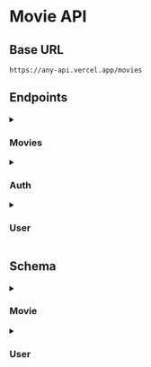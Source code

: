 # Movie API

## Base URL

```
https://any-api.vercel.app/movies
```

## Endpoints

<details>
  <summary><h3>Movies</h3></summary>

- <details>
    <summary><h4>Get all movies</h4></summary>

  Returns all movies with pagination. You can also search for movies by providing a query parameter.

  ```http
  GET /movies
  ```

  ##### Parameters

  |  Name   |   Type   | Description                  | Required | Default |
  | :-----: | :------: | ---------------------------- | :------: | :-----: |
  | `page`  | `number` | The page number              |   :x:    |   `1`   |
  | `limit` | `number` | The number of items per page |   :x:    |  `10`   |
  | `query` | `string` | The search query             |   :x:    |    -    |

  ##### Success Response

  ```json
  {
    "message": "Movies fetched successfully",
    "page": 1,
    "limit": 2,
    "totalPages": 4,
    "totalData": 8,
    "data": [
      {
        "id": 1,
        "title": "Avatar",
        "description": "A paraplegic marine dispatched to the moon Pandora on a unique mission...",
        "price": 10000,
        "releaseDate": "2009-12-18",
        "ageRating": 13,
        "poster": "https://ia.media-imdb.com/images/M/MV5BMTYwOTEwNjAzMl5BMl5BanBnXkFtZTcwODc5MTUwMw@@._V1_SX300.jpg",
        "createdAt": "2024-01-03T05:36:01.819Z",
        "updatedAt": "2024-01-03T05:36:01.819Z"
      },
      {
        "id": 2,
        "title": "I Am Legend",
        "description": "Years after a plague kills most of humanity and transforms the rest into monsters, the sole survivor in New York City struggles valiantly to find a cure.",
        "price": 10000,
        "releaseDate": "2007-12-14T00:00:00.000Z",
        "ageRating": 13,
        "poster": "https://m.media-amazon.com/images/M/MV5BYTE1ZTBlYzgtNmMyNS00ZTQ2LWE4NjEtZjUxNDJkNTg2MzlhXkEyXkFqcGdeQXVyNjU0OTQ0OTY@._V1_.jpg",
        "createdAt": "2024-06-01T17:29:39.301Z",
        "updatedAt": "2024-06-01T17:29:39.301Z"
      }
    ]
  }
  ```

  </details>

- <details>
    <summary><h4>Get a movie</h4></summary>

  Returns a movie by its ID.

  ```http
  GET /movies/:id
  ```

  ##### Parameters

  | Name |   Type   | Description  |      Required      | Default |
  | :--: | :------: | ------------ | :----------------: | :-----: |
  | `id` | `number` | The movie ID | :heavy_check_mark: |    -    |

  ##### Success Response

  ```json
  {
    "message": "Movie fetched successfully",
    "data": {
      "id": 1,
      "title": "Avatar",
      "description": "A paraplegic marine dispatched to the moon Pandora on a unique mission...",
      "price": 10000,
      "releaseDate": "2009-12-18",
      "ageRating": 13,
      "poster": "https://ia.media-imdb.com/images/M/MV5BMTYwOTEwNjAzMl5BMl5BanBnXkFtZTcwODc5MTUwMw@@._V1_SX300.jpg",
      "createdAt": "2024-01-03T05:36:01.819Z",
      "updatedAt": "2024-01-03T05:36:01.819Z"
    }
  }
  ```

  ##### Error Response

  - Movie not found

    **Status:** 404\
    **Status Text:** Movie not found

    </details>

</details>

<details>
  <summary><h3>Auth</h3></summary>

- <details>
    <summary><h4>Login</h4></summary>

  Authenticating user

  ```http
  POST /login
  ```

  ##### Body

  **Content-Type:** `application/json`

  |    Name    |   Type   | Description |      Required      | Default |
  | :--------: | :------: | ----------- | :----------------: | :-----: |
  | `username` | `string` | Username    | :white_check_mark: |    -    |
  | `password` | `string` | Password    | :white_check_mark: |    -    |

  ##### Success Response

  ```json
  {
    "message": "User login successfully",
    "data": "eyJhbGciOiJIUzI1NiIsInR5cCI6IkpXVCJ9.eyJpZCI6MSwiaWF0IjoxNzE3NTkyMjI3fQ.6NPkITZXL88T7KiGGDFZmUvO0glw7FodkqACRZiC0dg"
  }
  ```

  ##### Error Response

  - Invalid username or password

    **Status:** 401\
    **Status Text:** Invalid username or password

  </details>

- <details>
      <summary><h4>Signup</h4></summary>

  Registering a new user

  ```http
  POST /signup
  ```

  ##### Body

  **Content-Type:** `application/json`

  |    Name     |   Type   | Description |      Required      | Default |
  | :---------: | :------: | ----------- | :----------------: | :-----: |
  |   `name`    | `string` | Name        | :white_check_mark  |    -    |
  | `username`  | `string` | Username    | :white_check_mark: |    -    |
  |   `email`   | `string` | Email       | :white_check_mark: |    -    |
  | `password`  | `string` | Password    | :white_check_mark: |    -    |
  | `birthDate` | `string` | Birth date  | :white_check_mark: |    -    |

  ##### Success Response

  ```json
  {
    "message": "User created successfully",
    "data": {
      "id": 2,
      "name": "Malik Matoha",
      "username": "malik",
      "email": "malik@email.com",
      "birthDate": "2003-10-04T00:00:00.000Z",
      "balance": 100000,
      "orders": [],
      "createdAt": "2024-06-06T11:39:52.427Z",
      "updatedAt": "2024-06-06T11:39:52.427Z"
    }
  }
  ```

  ##### Error Response

  - Empty fields

    **Status:** 400\
    **Status Text:** All fields are required

  - Username already taken

    **Status:** 400\
    **Status Text:** Username is already taken

  - Email already taken

    **Status:** 400\
    **Status Text:** Email is already taken

    </details>

</details>

<details>
  <summary><h3>User</h3></summary>

- <details>
    <summary><h4>Profile</h4></summary>

  Returns the user profile

  ```http
  GET /me
  ```

  ##### Body

  **Authorization:** `Bearer <token>`

  ##### Success Response

  ```json
  {
    "message": "User fetched successfully",
    "data": {
      "id": 1,
      "name": "Fauzan",
      "username": "fauzan",
      "email": "fauzan@email.com",
      "birthDate": "2003-10-04T00:00:00.000Z",
      "balance": 100000,
      "orders": [],
      "createdAt": "2024-06-06T11:17:43.794Z",
      "updatedAt": "2024-06-06T11:17:43.794Z"
    }
  }
  ```

  ##### Error Response

  - Token not provided

    **Status:** 401\
    **Status Text:** Token not provided

  - User not found

    **Status:** 401\
    **Status Text:** User not found

  </details>

</details>

## Schema

<details>
  <summary><h3>Movie</h3></summary>

```typescript
type Movie = {
  id: number;
  title: string;
  description: string;
  price: number;
  releaseDate: Date;
  ageRating: number;
  poster: string;
  createdAt: string;
  updatedAt: string;
};
```

</details>

<details>
  <summary><h3>User</h3></summary>

```typescript
type User = {
  id: number;
  name: string;
  username: string;
  email: string;
  password: number;
  birthDate: Date;
  balance: number;
  createdAt: string;
  updatedAt: string;
};
```

</details>
